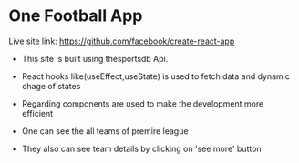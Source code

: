 #  One Football App

Live site link: https://github.com/facebook/create-react-app

* This site is built using thesportsdb Api.
* React hooks like(useEffect,useState) is used to fetch data and dynamic chage of states
* Regarding components are used to make the development more efficient

* One can see the all teams of premire league
* They also can see team details by clicking on 'see more' button


